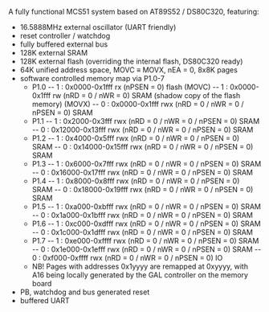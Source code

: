 A fully functional MCS51 system based on AT89S52 / DS80C320, featuring:
 * 16.5888MHz external oscillator (UART friendly)
 * reset controller / watchdog
 * fully buffered external bus
 * 128K external SRAM
 * 128K external flash (overriding the internal flash, DS80C320 ready)
 * 64K unified address space, MOVC ≡ MOVX, nEA = 0, 8x8K pages
 * software controlled memory map via P1.0-7
	- P1.0
		-- 1 : 0x0000-0x1fff rx (nPSEN = 0) flash (MOVC)
		-- 1 : 0x0000-0x1fff rw (nRD = 0 / nWR = 0) SRAM (shadow copy of the flash memory) (MOVX)
		-- 0 : 0x0000-0x1fff rwx (nRD = 0 / nWR = 0 / nPSEN = 0) SRAM
	- P1.1
		-- 1 : 0x2000-0x3fff rwx (nRD = 0 / nWR = 0 / nPSEN = 0) SRAM
		-- 0 : 0x12000-0x13fff rwx (nRD = 0 / nWR = 0 / nPSEN = 0) SRAM
	- P1.2
		-- 1 : 0x4000-0x5fff rwx (nRD = 0 / nWR = 0 / nPSEN = 0) SRAM
		-- 0 : 0x14000-0x15fff rwx (nRD = 0 / nWR = 0 / nPSEN = 0) SRAM
	- P1.3
		-- 1 : 0x6000-0x7fff rwx (nRD = 0 / nWR = 0 / nPSEN = 0) SRAM
		-- 0 : 0x16000-0x17fff rwx (nRD = 0 / nWR = 0 / nPSEN = 0) SRAM
	- P1.4
		-- 1 : 0x8000-0x8fff rwx (nRD = 0 / nWR = 0 / nPSEN = 0) SRAM
		-- 0 : 0x18000-0x19fff rwx (nRD = 0 / nWR = 0 / nPSEN = 0) SRAM
	- P1.5
		-- 1 : 0xa000-0xbfff rwx (nRD = 0 / nWR = 0 / nPSEN = 0) SRAM
		-- 0 : 0x1a000-0x1bfff rwx (nRD = 0 / nWR = 0 / nPSEN = 0) SRAM
	- P1.6
		-- 1 : 0xc000-0xdfff rwx (nRD = 0 / nWR = 0 / nPSEN = 0) SRAM
		-- 0 : 0x1c000-0x1dfff rwx (nRD = 0 / nWR = 0 / nPSEN = 0) SRAM
	- P1.7
		-- 1 : 0xe000-0xffff rwx (nRD = 0 / nWR = 0 / nPSEN = 0) SRAM
		-- 0 : 0x1e000-0x1efff rwx (nRD = 0 / nWR = 0 / nPSEN = 0) SRAM
		-- 0 : 0xf000-0xffff rwx (nRD = 0 / nWR = 0 / nPSEN = 0) IO
   	- NB! Pages with addresses 0x1yyyy are remapped at 0xyyyy, with A16 being locally generated by the GAL controller on the memory board
 * PB, watchdog and bus generated reset
 * buffered UART

